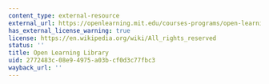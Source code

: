 ```yaml
---
content_type: external-resource
external_url: https://openlearning.mit.edu/courses-programs/open-learning-library
has_external_license_warning: true
license: https://en.wikipedia.org/wiki/All_rights_reserved
status: ''
title: Open Learning Library
uid: 2772483c-08e9-4975-a03b-cf0d3c77fbc3
wayback_url: ''
---
```

